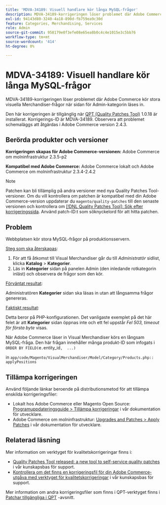 ```yaml
---
title: 'MDVA-34189: Visuell handlare kör långa MySQL-frågor'
description: MDVA-34189-korrigeringen löser problemet där Adobe Commerce kör stora visuella Merchandiser-frågor när sidan för Admin-kategorin läses in.
exl-id: 94143d80-3240-4a18-890d-fb759ea9c30d
feature: Categories, Merchandising, Services
role: Admin
source-git-commit: 958179e0f3efe08e65ea8b0c4c4e1015e3c5bb76
workflow-type: tm+mt
source-wordcount: '414'
ht-degree: 0%

---
```


# MDVA-34189: Visuell handlare kör långa MySQL-frågor

MDVA-34189-korrigeringen löser problemet där Adobe Commerce kör stora visuella Merchandiser-frågor när sidan för Admin-kategorin läses in.

Den här korrigeringen är tillgänglig när [QPT (Quality Patches Tool)](/help/announcements/adobe-commerce-announcements/magento-quality-patches-released-new-tool-to-self-serve-quality-patches.md) 1.0.18 är installerat. Korrigerings-ID är MDVA-34189. Observera att problemet schemaläggs att åtgärdas i Adobe Commerce version 2.4.3.

## Berörda produkter och versioner

**Korrigeringen skapas för Adobe Commerce-versionen:** Adobe Commerce om molninfrastruktur 2.3.5-p2

**Kompatibel med Adobe Commerce:** Adobe Commerce lokalt och Adobe Commerce om molninfrastruktur 2.3.4-2.4.2

>[!NOTE]
>
>Patchen kan bli tillämplig på andra versioner med nya Quality Patches Tool-versioner. Om du vill kontrollera om patchen är kompatibel med din Adobe Commerce-version uppdaterar du `magento/quality-patches` till den senaste versionen och kontrollera om [[!DNL Quality Patches Tool]: Sök efter korrigeringssida](https://devdocs.magento.com/quality-patches/tool.html#patch-grid). Använd patch-ID:t som söknyckelord för att hitta patchen.

## Problem

Webbplatsen kör stora MySQL-frågor på produktionsservern.

<u>Steg som ska återskapas</u>:

1. För att få åtkomst till Visual Merchandiser går du till *Administratör* sidlist, klicka **Katalog** > **Kategorier**.
1. Läs in **Kategorier** sidan på panelen Admin (den inledande rotkategorin inläst) och observera de frågor som den kör.

<u>Förväntat resultat</u>:

Administratören **Kategorier** sidan ska läsas in utan att långsamma frågor genereras.

<u>Faktiskt resultat</u>:

Detta beror på PHP-konfigurationen. Det vanligaste exemplet på det här felet är att **Kategorier** sidan öppnas inte och ett fel uppstår *Fel 503, timeout för första byte* visas.

När Adobe Commerce läser in Visual Merchandiser körs en långsam MySQL-fråga. Den här frågan innehåller många produkt-ID som infogats i `ORDER BY FIELD(`e`.`entity_id`,  ...)`

in `app/code/Magento/VisualMerchandiser/Model/Category/Products.php:: applyPositions`

## Tillämpa korrigeringen

Använd följande länkar beroende på distributionsmetod för att tillämpa enskilda korrigeringsfiler:

* Lokalt hos Adobe Commerce eller Magento Open Source: [Programuppdateringsguide > Tillämpa korrigeringar](https://devdocs.magento.com/guides/v2.4/comp-mgr/patching/mqp.html) i vår dokumentation för utvecklare.
* Adobe Commerce om molninfrastruktur: [Upgrades and Patches > Apply Patches](https://devdocs.magento.com/cloud/project/project-patch.html) i vår dokumentation för utvecklare.

## Relaterad läsning

Mer information om verktyget för kvalitetskorrigeringar finns i:

* [Quality Patches Tool released: a new tool to self-service quality patches](/help/announcements/adobe-commerce-announcements/magento-quality-patches-released-new-tool-to-self-serve-quality-patches.md) i vår kunskapsbas för support.
* [Kontrollera om det finns en korrigeringsfil för din Adobe Commerce-utgåva med verktyget för kvalitetskorrigeringar](/help/support-tools/patches-available-in-qpt-tool/check-patch-for-magento-issue-with-magento-quality-patches.md) i vår kunskapsbas för support.

Mer information om andra korrigeringsfiler som finns i QPT-verktyget finns i [Patchar tillgängliga i QPT](https://support.magento.com/hc/en-us/sections/360010506631-Patches-available-in-QPT-tool-) -avsnitt.
